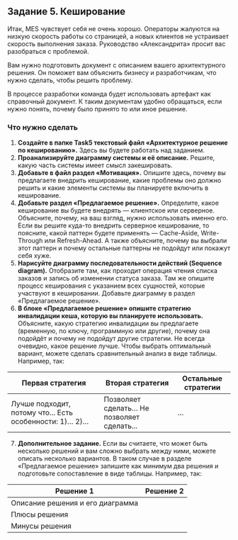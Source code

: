 ## Задание 5. Кеширование

Итак, MES чувствует себя не очень хорошо. Операторы жалуются на низкую скорость работы со страницей, а новых клиентов не
устраивает скорость выполнения заказа. Руководство «Александрита» просит вас разобраться с проблемой.

Вам нужно подготовить документ с описанием вашего архитектурного решения. Он поможет вам объяснить бизнесу и
разработчикам, что нужно сделать, чтобы решить проблему.

В процессе разработки команда будет использовать артефакт как справочный документ. К таким документам удобно обращаться,
если нужно понять, почему было принято то или иное решение.

### Что нужно сделать

1. **Создайте в папке Task5 текстовый файл «Архитектурное решение по кешированию».** Здесь вы будете работать над заданием.
2. **Проанализируйте диаграмму системы и её описание.** Решите, какую часть системы имеет смысл закешировать.
3. **Добавьте в файл раздел «Мотивация».** Опишите здесь, почему вы предлагаете внедрить кеширование, какие проблемы оно
   должно
   решить и какие элементы системы вы планируете включить в кеширование.
4. **Добавьте раздел «Предлагаемое решение».** Определите, какое кеширование вы будете внедрять — клиентское или серверное.
   Объясните, почему, на ваш взгляд, нужно использовать именно его. Если вы решите куда-то внедрить серверное
   кеширование,
   то поясните, какой паттерн будете применять — Cache-Aside, Write-Through или Refresh-Ahead. А также объясните, почему
   вы выбрали этот паттерн и почему остальные паттерны не подойдут или покажут себя хуже.
5. **Нарисуйте диаграмму последовательности действий (Sequence diagram).** Отобразите там, как проходит операция чтения
   списка
   заказов и запись об изменении статуса заказа. Там же опишите процесс кеширования с указанием всех сущностей, которые
   участвуют в кешировании. Добавьте диаграмму в раздел «Предлагаемое решение».
6. **В блоке «Предлагаемое решение» опишите стратегию инвалидации кеша, которую вы планируете использовать.** Объясните,
   какую
   стратегию инвалидации вы предлагаете (временную, по ключу, программную или другие), почему она подойдёт и почему не
   подойдут другие стратегии.
   Не всегда очевидно, какое решение лучше. Чтобы выбрать оптимальный вариант, можете сделать сравнительный анализ в
   виде
   таблицы. Например, так:

| Первая стратегия                                        | Вторая стратегия                           | Остальные стратегии |
|---------------------------------------------------------|--------------------------------------------|---------------------|
| Лучше подходит, потому что... Есть особенности: 1)… 2)… | Позволяет сделать… Не позволяет сделать... | …                   |

7. **Дополнительное задание.** Если вы считаете, что может быть несколько решений и вам сложно выбрать между ними, можете
   описать несколько вариантов. В таком случае в разделе «Предлагаемое решение» запишите как минимум два решения и
   подготовьте сопоставление в виде таблицы. Например, так:

| Решение 1                        | Решение 2 |
|----------------------------------|-----------|
| Описание решения и его диаграмма |           |
| Плюсы решения                    |           |
| Минусы решения                   |           |